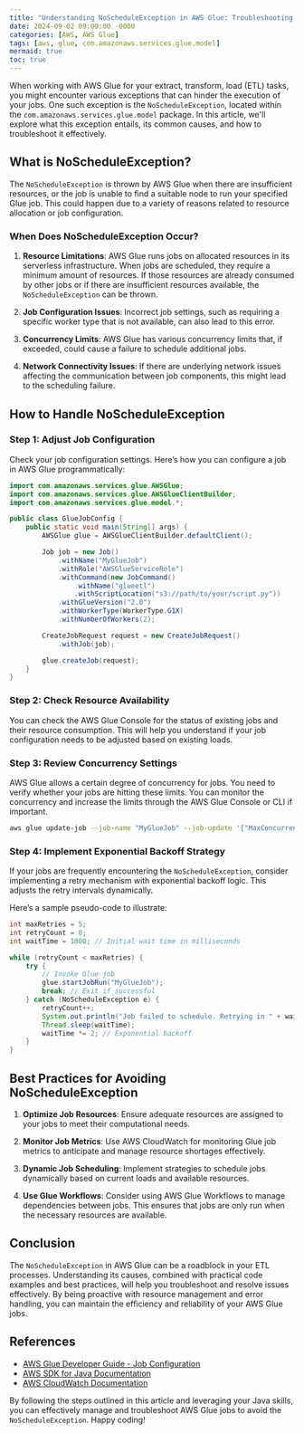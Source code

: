 ```yaml
---
title: "Understanding NoScheduleException in AWS Glue: Troubleshooting Your ETL Jobs"
date: 2024-09-02 09:00:00 -0000
categories: [AWS, AWS Glue]
tags: [aws, glue, com.amazonaws.services.glue.model]
mermaid: true
toc: true
---
```



When working with AWS Glue for your extract, transform, load (ETL) tasks, you might encounter various exceptions that can hinder the execution of your jobs. One such exception is the `NoScheduleException`, located within the `com.amazonaws.services.glue.model` package. In this article, we'll explore what this exception entails, its common causes, and how to troubleshoot it effectively. 

## What is NoScheduleException?

The `NoScheduleException` is thrown by AWS Glue when there are insufficient resources, or the job is unable to find a suitable node to run your specified Glue job. This could happen due to a variety of reasons related to resource allocation or job configuration.

### When Does NoScheduleException Occur?

1. **Resource Limitations**: AWS Glue runs jobs on allocated resources in its serverless infrastructure. When jobs are scheduled, they require a minimum amount of resources. If those resources are already consumed by other jobs or if there are insufficient resources available, the `NoScheduleException` can be thrown.

2. **Job Configuration Issues**: Incorrect job settings, such as requiring a specific worker type that is not available, can also lead to this error.

3. **Concurrency Limits**: AWS Glue has various concurrency limits that, if exceeded, could cause a failure to schedule additional jobs.

4. **Network Connectivity Issues**: If there are underlying network issues affecting the communication between job components, this might lead to the scheduling failure.

## How to Handle NoScheduleException

### Step 1: Adjust Job Configuration

Check your job configuration settings. Here’s how you can configure a job in AWS Glue programmatically:

```java
import com.amazonaws.services.glue.AWSGlue;
import com.amazonaws.services.glue.AWSGlueClientBuilder;
import com.amazonaws.services.glue.model.*;

public class GlueJobConfig {
    public static void main(String[] args) {
        AWSGlue glue = AWSGlueClientBuilder.defaultClient();

        Job job = new Job()
            .withName("MyGlueJob")
            .withRole("AWSGlueServiceRole")
            .withCommand(new JobCommand()
                .withName("glueetl")
                .withScriptLocation("s3://path/to/your/script.py"))
            .withGlueVersion("2.0")
            .withWorkerType(WorkerType.G1X)
            .withNumberOfWorkers(2);

        CreateJobRequest request = new CreateJobRequest()
            .withJob(job);

        glue.createJob(request);
    }
}
```

### Step 2: Check Resource Availability

You can check the AWS Glue Console for the status of existing jobs and their resource consumption. This will help you understand if your job configuration needs to be adjusted based on existing loads.

### Step 3: Review Concurrency Settings

AWS Glue allows a certain degree of concurrency for jobs. You need to verify whether your jobs are hitting these limits. You can monitor the concurrency and increase the limits through the AWS Glue Console or CLI if important.

```bash
aws glue update-job --job-name "MyGlueJob" --job-update '{"MaxConcurrentRuns": 3}'
```

### Step 4: Implement Exponential Backoff Strategy

If your jobs are frequently encountering the `NoScheduleException`, consider implementing a retry mechanism with exponential backoff logic. This adjusts the retry intervals dynamically.

Here’s a sample pseudo-code to illustrate:

```java
int maxRetries = 5;
int retryCount = 0;
int waitTime = 1000; // Initial wait time in milliseconds

while (retryCount < maxRetries) {
    try {
        // Invoke Glue job
        glue.startJobRun("MyGlueJob");
        break; // Exit if successful
    } catch (NoScheduleException e) {
        retryCount++;
        System.out.println("Job failed to schedule. Retrying in " + waitTime + "ms...");
        Thread.sleep(waitTime);
        waitTime *= 2; // Exponential backoff
    }
}
```

## Best Practices for Avoiding NoScheduleException

1. **Optimize Job Resources**: Ensure adequate resources are assigned to your jobs to meet their computational needs.

2. **Monitor Job Metrics**: Use AWS CloudWatch for monitoring Glue job metrics to anticipate and manage resource shortages effectively.

3. **Dynamic Job Scheduling**: Implement strategies to schedule jobs dynamically based on current loads and available resources.

4. **Use Glue Workflows**: Consider using AWS Glue Workflows to manage dependencies between jobs. This ensures that jobs are only run when the necessary resources are available.

## Conclusion

The `NoScheduleException` in AWS Glue can be a roadblock in your ETL processes. Understanding its causes, combined with practical code examples and best practices, will help you troubleshoot and resolve issues effectively. By being proactive with resource management and error handling, you can maintain the efficiency and reliability of your AWS Glue jobs.

## References

- [AWS Glue Developer Guide - Job Configuration](https://docs.aws.amazon.com/glue/latest/dg/console-jobs.html)
- [AWS SDK for Java Documentation](https://docs.aws.amazon.com/sdk-for-java/latest/developer-guide/home.html)
- [AWS CloudWatch Documentation](https://docs.aws.amazon.com/AmazonCloudWatch/latest/monitoring/WhatIsCloudWatch.html) 

By following the steps outlined in this article and leveraging your Java skills, you can effectively manage and troubleshoot AWS Glue jobs to avoid the `NoScheduleException`. Happy coding!
